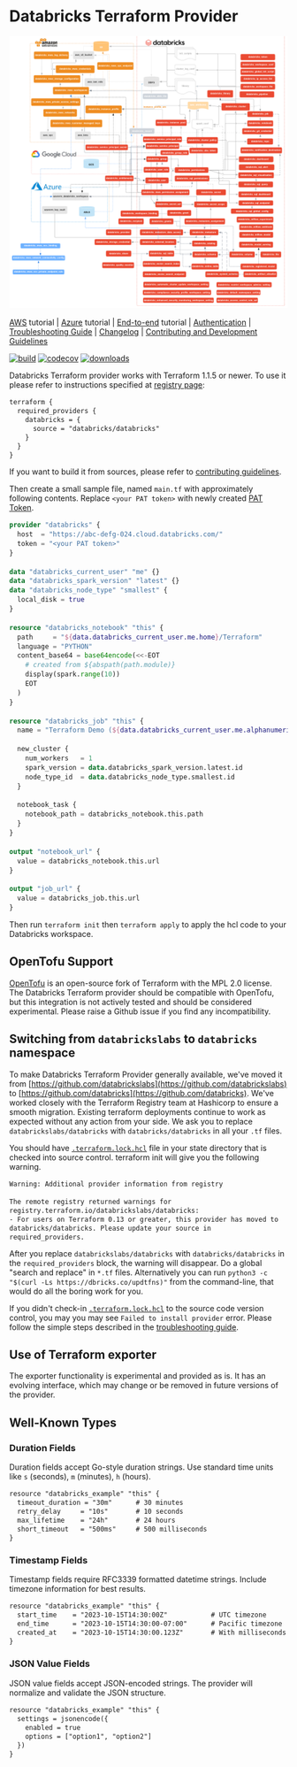 # Databricks Terraform Provider

![Resources](docs/resources.png)

[AWS](docs/guides/aws-workspace.md) tutorial
| [Azure](docs/guides/azure-workspace.md) tutorial
| [End-to-end](docs/guides/workspace-management.md) tutorial
| [Authentication](docs/index.md)
| [Troubleshooting Guide](docs/guides/troubleshooting.md)
| [Changelog](CHANGELOG.md)
| [Contributing and Development Guidelines](CONTRIBUTING.md)

[![build](https://github.com/databricks/terraform-provider-databricks/workflows/build/badge.svg?branch=main)](https://github.com/databricks/terraform-provider-databricks/actions?query=workflow%3Abuild+branch%3Amain) [![codecov](https://codecov.io/gh/databricks/terraform-provider-databricks/branch/main/graph/badge.svg)](https://codecov.io/gh/databricks/terraform-provider-databricks) [![downloads](https://img.shields.io/github/downloads/databricks/terraform-provider-databricks/total.svg)](https://hanadigital.github.io/grev/?user=databricks&repo=terraform-provider-databricks)

Databricks Terraform provider works with Terraform 1.1.5 or newer. To use it please refer to instructions specified at [registry page](https://registry.terraform.io/providers/databricks/databricks/latest):

```hcl
terraform {
  required_providers {
    databricks = {
      source = "databricks/databricks"
    }
  }
}
```

If you want to build it from sources, please refer to [contributing guidelines](CONTRIBUTING.md).

Then create a small sample file, named `main.tf` with approximately following contents. Replace `<your PAT token>` with newly created [PAT Token](https://docs.databricks.com/dev-tools/api/latest/authentication.html).

```terraform
provider "databricks" {
  host  = "https://abc-defg-024.cloud.databricks.com/"
  token = "<your PAT token>"
}

data "databricks_current_user" "me" {}
data "databricks_spark_version" "latest" {}
data "databricks_node_type" "smallest" {
  local_disk = true
}

resource "databricks_notebook" "this" {
  path     = "${data.databricks_current_user.me.home}/Terraform"
  language = "PYTHON"
  content_base64 = base64encode(<<-EOT
    # created from ${abspath(path.module)}
    display(spark.range(10))
    EOT
  )
}

resource "databricks_job" "this" {
  name = "Terraform Demo (${data.databricks_current_user.me.alphanumeric})"

  new_cluster {
    num_workers   = 1
    spark_version = data.databricks_spark_version.latest.id
    node_type_id  = data.databricks_node_type.smallest.id
  }

  notebook_task {
    notebook_path = databricks_notebook.this.path
  }
}

output "notebook_url" {
  value = databricks_notebook.this.url
}

output "job_url" {
  value = databricks_job.this.url
}
```

Then run `terraform init` then `terraform apply` to apply the hcl code to your Databricks workspace.

## OpenTofu Support

[OpenTofu](https://opentofu.org/) is an open-source fork of Terraform with the MPL 2.0 license. The Databricks Terraform provider should be compatible with OpenTofu, but this integration is not actively tested and should be considered experimental. Please raise a Github issue if you find any incompatibility.

## Switching from `databrickslabs` to `databricks` namespace

To make Databricks Terraform Provider generally available, we've moved it from [https://github.com/databrickslabs](https://github.com/databrickslabs) to [https://github.com/databricks](https://github.com/databricks). We've worked closely with the Terraform Registry team at Hashicorp to ensure a smooth migration. Existing terraform deployments continue to work as expected without any action from your side. We ask you to replace `databrickslabs/databricks` with `databricks/databricks` in all your `.tf` files.

You should have [`.terraform.lock.hcl`](https://github.com/databrickslabs/terraform-provider-databricks/blob/v0.6.2/scripts/versions-lock.hcl) file in your state directory that is checked into source control. terraform init will give you the following warning.

```text
Warning: Additional provider information from registry 

The remote registry returned warnings for registry.terraform.io/databrickslabs/databricks:
- For users on Terraform 0.13 or greater, this provider has moved to databricks/databricks. Please update your source in required_providers.
```

After you replace `databrickslabs/databricks` with `databricks/databricks` in the `required_providers` block, the warning will disappear. Do a global "search and replace" in `*.tf` files. Alternatively you can run `python3 -c "$(curl -Ls https://dbricks.co/updtfns)"` from the command-line, that would do all the boring work for you.

If you didn't check-in [`.terraform.lock.hcl`](https://www.terraform.io/language/files/dependency-lock#lock-file-location) to the source code version control, you may you may see `Failed to install provider` error. Please follow the simple steps described in the [troubleshooting guide](docs/guides/troubleshooting.md).

## Use of Terraform exporter

The exporter functionality is experimental and provided as is. It has an evolving interface, which may change or be removed in future versions of the provider.

## Well-Known Types

### Duration Fields

Duration fields accept Go-style duration strings. Use standard time units like `s` (seconds), `m` (minutes), `h` (hours).

```hcl
resource "databricks_example" "this" {
  timeout_duration = "30m"      # 30 minutes
  retry_delay     = "10s"       # 10 seconds  
  max_lifetime    = "24h"       # 24 hours
  short_timeout   = "500ms"     # 500 milliseconds
}
```

### Timestamp Fields

Timestamp fields require RFC3339 formatted datetime strings. Include timezone information for best results.

```hcl
resource "databricks_example" "this" {
  start_time    = "2023-10-15T14:30:00Z"           # UTC timezone
  end_time      = "2023-10-15T14:30:00-07:00"      # Pacific timezone
  created_at    = "2023-10-15T14:30:00.123Z"       # With milliseconds
}
```

### JSON Value Fields

JSON value fields accept JSON-encoded strings. The provider will normalize and validate the JSON structure.

```hcl
resource "databricks_example" "this" {
  settings = jsonencode({
    enabled = true
    options = ["option1", "option2"]
  })
}
```
